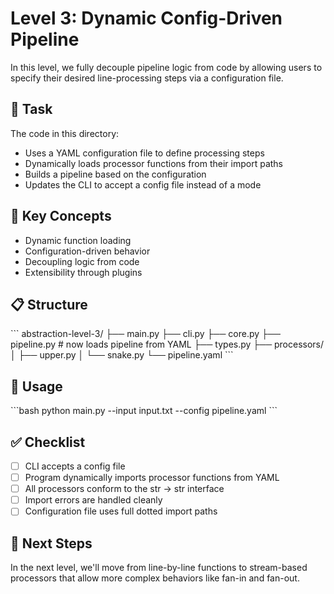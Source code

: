 # Level 3: Dynamic Config-Driven Pipeline

In this level, we fully decouple pipeline logic from code by allowing users to specify their desired line-processing steps via a configuration file.

## 📝 Task

The code in this directory:

- Uses a YAML configuration file to define processing steps
- Dynamically loads processor functions from their import paths
- Builds a pipeline based on the configuration
- Updates the CLI to accept a config file instead of a mode

## 🧩 Key Concepts

- Dynamic function loading
- Configuration-driven behavior
- Decoupling logic from code
- Extensibility through plugins

## 📋 Structure

\`\`\`
abstraction-level-3/
├── main.py
├── cli.py
├── core.py
├── pipeline.py         # now loads pipeline from YAML
├── types.py
├── processors/
│   ├── upper.py
│   └── snake.py
└── pipeline.yaml
\`\`\`

## 🚀 Usage

\`\`\`bash
python main.py --input input.txt --config pipeline.yaml
\`\`\`

## ✅ Checklist

- [ ] CLI accepts a config file
- [ ] Program dynamically imports processor functions from YAML
- [ ] All processors conform to the str -> str interface
- [ ] Import errors are handled cleanly
- [ ] Configuration file uses full dotted import paths

## 🔄 Next Steps

In the next level, we'll move from line-by-line functions to stream-based processors that allow more complex behaviors like fan-in and fan-out.
